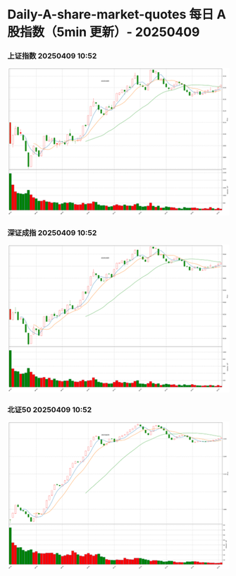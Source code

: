 
# Daily-A-share-market-quotes 每日 A 股指数（5min 更新）- 20250409

### 上证指数 20250409 10:52
![](./fig/2025/4/20250409-sh000001.png)

### 深证成指 20250409 10:52
![](./fig/2025/4/20250409-sz399001.png)

### 北证50 20250409 10:52
![](./fig/2025/4/20250409-bj899050.png)
